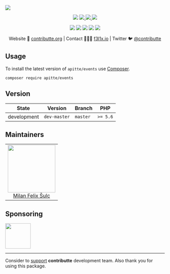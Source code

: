 ![](https://heatbadger.now.sh/github/readme/apitte/events/)

<p align=center>
  <a href="https://github.com/apitte/events/actions"><img src="https://badgen.net/github/checks/apitte/events/master?cache=300"></a>
  <a href="https://coveralls.io/r/apitte/events"> <img src="https://badgen.net/coveralls/c/github/apitte/events?cache=300"> </a>
  <a href="https://packagist.org/packages/apitte/events"> <img src="https://badgen.net/packagist/dm/apitte/events"> </a>
  <a href="https://packagist.org/packages/apitte/events"> <img src="https://badgen.net/packagist/v/apitte/events"> </a>
</p>
<p align=center>
  <a href="https://packagist.org/packages/apitte/events"><img src="https://badgen.net/packagist/php/apitte/events"></a>
  <a href="https://github.com/apitte/events"><img src="https://badgen.net/github/license/apitte/events"></a>
  <a href="https://bit.ly/ctteg"><img src="https://badgen.net/badge/support/gitter/cyan"></a>
  <a href="https://bit.ly/cttfo"><img src="https://badgen.net/badge/support/forum/yellow"></a>
  <a href="https://contributte.org/partners.html"><img src="https://badgen.net/badge/become/a%20patron/F96854"></a>
<p>

<p align=center>
Website 🚀 <a href="https://contributte.org">contributte.org</a> | Contact 👨🏻‍💻 <a href="https://f3l1x.io">f3l1x.io</a> | Twitter 🐦 <a href="https://twitter.com/contributte">@contributte</a>
</p>

## Usage

To install the latest version of `apitte/events` use [Composer](https://getcomposer.com).

```bash
composer require apitte/events
```


## Version

| State       | Version      | Branch   | PHP      |
|-------------|--------------|----------|----------|
| development | `dev-master` | `master` | `>= 5.6` |

## Maintainers

<table>
  <tbody>
    <tr>
      <td align="center">
        <a href="https://github.com/f3l1x">
            <img width="150" height="150" src="https://avatars2.githubusercontent.com/u/538058?v=3&s=150">
        </a>
        </br>
        <a href="https://github.com/f3l1x">Milan Felix Šulc</a>
      </td>
    </tr>
  <tbody>
</table>

## Sponsoring

<a href="https://github.com/tlapnet">
  <img width="80" height="80" src="https://avatars1.githubusercontent.com/u/22914186?s=80&v=4">
</a>

-----

Consider to [support](https://contributte.com/partners) **contributte** development team.
Also thank you for using this package.
